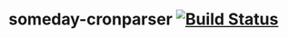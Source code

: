 someday-cronparser [![Build Status](https://travis-ci.org/MisumiRize/someday-cronparser.svg?branch=master)](https://travis-ci.org/MisumiRize/someday-cronparser)
======
